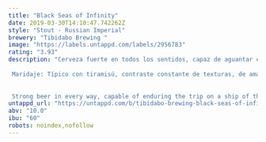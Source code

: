 ```yaml
---
title: "Black Seas of Infinity"
date: 2019-03-30T14:10:47.742262Z
style: "Stout - Russian Imperial"
brewery: "Tibidabo Brewing "
image: "https://labels.untappd.com/labels/2956783"
rating: "3.93"
description: "Cerveza fuerte en todos los sentidos, capaz de aguantar el viaje en un barco del siglo XVIII cruzando primero el Mar del Norte para después adentrarse en el Mar Báltico. De sabores complejos pero todos ellos con armonía y contraste al mismo tiempo: sensaciones de chocolate negro, café, regaliz, fruta tostada y lúpulos.  Maridaje: Típico con tiramisú, contraste constante de texturas, de amargos y dulce. También con pastel de queso! Combina excelentemente con quesos como feta, stilton y gorgonzola. Y nos emocionará con una buena barcacoa de carnes y con comidas untuosas.   Strong beer in every way, capable of enduring the trip on a ship of the eighteenth century by first crossing the North Sea to then enter the Baltic Sea. Of complex flavors but all of them with harmony and contrast at the same time: sensations of dark chocolate, coffee, licorice, toasted fruit and hops"
untappd_url: "https://untappd.com/b/tibidabo-brewing-black-seas-of-infinity/2956783"
abv: "10.0"
ibu: "60"
robots: noindex,nofollow
---
```

